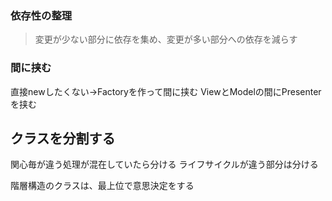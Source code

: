 ### 依存性の整理
>変更が少ない部分に依存を集め、変更が多い部分への依存を減らす
### 間に挟む
直接newしたくない→Factoryを作って間に挟む
ViewとModelの間にPresenterを挟む
## クラスを分割する
関心毎が違う処理が混在していたら分ける
ライフサイクルが違う部分は分ける

階層構造のクラスは、最上位で意思決定をする
